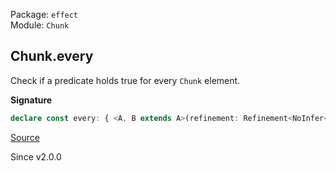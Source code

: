 Package: `effect`<br />
Module: `Chunk`<br />

## Chunk.every

Check if a predicate holds true for every `Chunk` element.

**Signature**

```ts
declare const every: { <A, B extends A>(refinement: Refinement<NoInfer<A>, B>): (self: Chunk<A>) => self is Chunk<B>; <A>(predicate: Predicate<A>): (self: Chunk<A>) => boolean; <A, B extends A>(self: Chunk<A>, refinement: Refinement<A, B>): self is Chunk<B>; <A>(self: Chunk<A>, predicate: Predicate<A>): boolean; }
```

[Source](https://github.com/Effect-TS/effect/tree/main/packages/effect/src/Chunk.ts#L1413)

Since v2.0.0